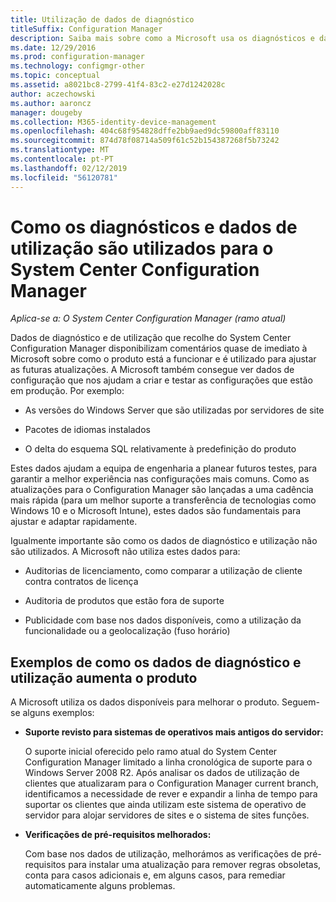 ```yaml
---
title: Utilização de dados de diagnóstico
titleSuffix: Configuration Manager
description: Saiba mais sobre como a Microsoft usa os diagnósticos e dados de utilização que recolhe do System Center Configuration Manager.
ms.date: 12/29/2016
ms.prod: configuration-manager
ms.technology: configmgr-other
ms.topic: conceptual
ms.assetid: a8021bc8-2799-41f4-83c2-e27d1242028c
author: aczechowski
ms.author: aaroncz
manager: dougeby
ms.collection: M365-identity-device-management
ms.openlocfilehash: 404c68f954828dffe2bb9aed9dc59800aff83110
ms.sourcegitcommit: 874d78f08714a509f61c52b154387268f5b73242
ms.translationtype: MT
ms.contentlocale: pt-PT
ms.lasthandoff: 02/12/2019
ms.locfileid: "56120781"
---
```

# <a name="how-diagnostics-and-usage-data-is-used-for-system-center-configuration-manager"></a>Como os diagnósticos e dados de utilização são utilizados para o System Center Configuration Manager

*Aplica-se a: O System Center Configuration Manager (ramo atual)*

Dados de diagnóstico e de utilização que recolhe do System Center Configuration Manager disponibilizam comentários quase de imediato à Microsoft sobre como o produto está a funcionar e é utilizado para ajustar as futuras atualizações. A Microsoft também consegue ver dados de configuração que nos ajudam a criar e testar as configurações que estão em produção. Por exemplo:  

-   As versões do Windows Server que são utilizadas por servidores de site  

-   Pacotes de idiomas instalados  

-   O delta do esquema SQL relativamente à predefinição do produto  

Estes dados ajudam a equipa de engenharia a planear futuros testes, para garantir a melhor experiência nas configurações mais comuns. Como as atualizações para o Configuration Manager são lançadas a uma cadência mais rápida (para um melhor suporte a transferência de tecnologias como Windows 10 e o Microsoft Intune), estes dados são fundamentais para ajustar e adaptar rapidamente.  

Igualmente importante são como os dados de diagnóstico e utilização não são utilizados. A Microsoft não utiliza estes dados para:  

-   Auditorias de licenciamento, como comparar a utilização de cliente contra contratos de licença  

-   Auditoria de produtos que estão fora de suporte  

-   Publicidade com base nos dados disponíveis, como a utilização da funcionalidade ou a geolocalização (fuso horário)  

##  <a name="bkmk_improve"></a> Exemplos de como os dados de diagnóstico e utilização aumenta o produto  
A Microsoft utiliza os dados disponíveis para melhorar o produto. Seguem-se alguns exemplos:  

-   **Suporte revisto para sistemas de operativos mais antigos do servidor:**  

     O suporte inicial oferecido pelo ramo atual do System Center Configuration Manager limitado a linha cronológica de suporte para o Windows Server 2008 R2. Após analisar os dados de utilização de clientes que atualizaram para o Configuration Manager current branch, identificamos a necessidade de rever e expandir a linha de tempo para suportar os clientes que ainda utilizam este sistema de operativo de servidor para alojar servidores de sites e o sistema de sites funções.  

-   **Verificações de pré-requisitos melhorados:**  

     Com base nos dados de utilização, melhorámos as verificações de pré-requisitos para instalar uma atualização para remover regras obsoletas, conta para casos adicionais e, em alguns casos, para remediar automaticamente alguns problemas.  
